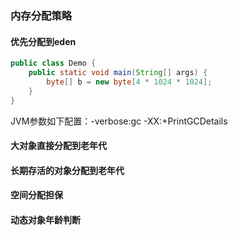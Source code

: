 ### 内存分配策略

#### 优先分配到eden
```java
public class Demo {
    public static void main(String[] args) {
        byte[] b = new byte[4 * 1024 * 1024];
    }
}
```
JVM参数如下配置：-verbose:gc -XX:+PrintGCDetails
#### 大对象直接分配到老年代


#### 长期存活的对象分配到老年代
#### 空间分配担保
#### 动态对象年龄判断